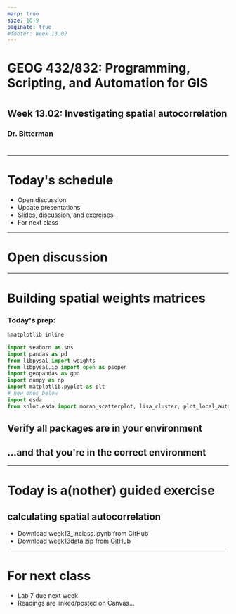 ```yaml
---
marp: true
size: 16:9 
paginate: true
#footer: Week 13.02
---
```



# GEOG 432/832: Programming, Scripting, and Automation for GIS

#

## Week 13.02: Investigating spatial autocorrelation

### Dr. Bitterman

#

--- 

# Today's schedule

- Open discussion
- Update presentations
- Slides, discussion, and exercises
- For next class

---

# Open discussion

---

# Building spatial weights matrices

### Today's prep:

```python
%matplotlib inline

import seaborn as sns
import pandas as pd
from libpysal import weights
from libpysal.io import open as psopen
import geopandas as gpd
import numpy as np
import matplotlib.pyplot as plt
# new ones below
import esda
from splot.esda import moran_scatterplot, lisa_cluster, plot_local_autocorrelation

```
## Verify all packages are in your environment

## ...and that you're in the correct environment

---

# Today is a(nother) guided exercise

## calculating spatial autocorrelation

- Download week13_inclass.ipynb from GitHub
- Download week13data.zip from GitHub

--- 

# For next class

- Lab 7 due next week
- Readings are linked/posted on Canvas...
